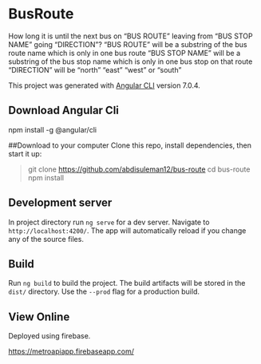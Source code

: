 # BusRoute


How long it is until the next bus on “BUS ROUTE” leaving from “BUS STOP NAME” going “DIRECTION”? “BUS ROUTE” will be a substring of the bus route name which is only in one bus route “BUS STOP NAME” will be a substring of the bus stop name which is only in one bus stop on that route “DIRECTION” will be “north” “east” “west” or “south”

This project was generated with [Angular CLI](https://github.com/angular/angular-cli) version 7.0.4.

## Download Angular Cli 

npm install -g @angular/cli

##Download to your computer
Clone this repo, install dependencies, then start it up:

> git clone https://github.com/abdisuleman12/bus-route
> cd bus-route
> npm install

## Development server

In project directory run `ng serve` for a dev server. Navigate to `http://localhost:4200/`. The app will automatically reload if you change any of the source files.

## Build

Run `ng build` to build the project. The build artifacts will be stored in the `dist/` directory. Use the `--prod` flag for a production build.

## View Online

Deployed using firebase. 

https://metroapiapp.firebaseapp.com/


